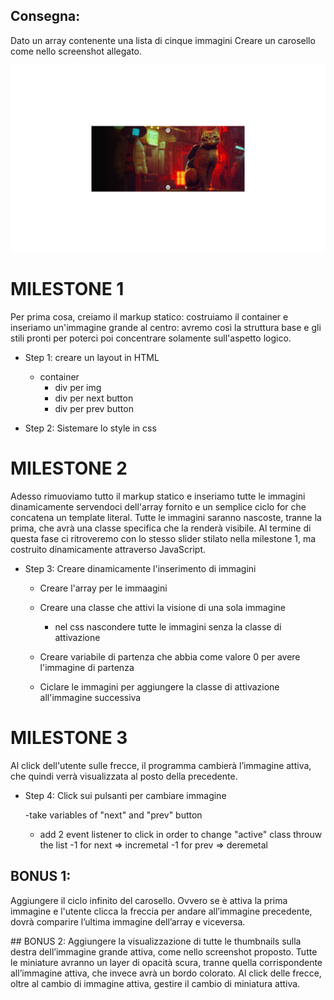 ## Consegna:

Dato un array contenente una lista di cinque immagini
Creare un carosello come nello screenshot allegato.

![alt text](./assets/img/carosello_mono_array.png)

# MILESTONE 1
Per prima cosa, creiamo il markup statico: costruiamo il container e inseriamo un'immagine grande al centro: 
avremo così la struttura base e gli stili pronti per poterci poi concentrare solamente sull'aspetto logico.

- Step 1: creare un layout in HTML
  - container
    - div per img
    - div per next button
    - div per prev button

- Step 2: Sistemare lo style in css

# MILESTONE 2
Adesso rimuoviamo tutto il markup statico e inseriamo tutte le immagini dinamicamente servendoci dell'array fornito e un semplice ciclo for che concatena un template literal. Tutte le immagini saranno nascoste, tranne la prima, che avrà una classe specifica che la renderà visibile. Al termine di questa fase ci ritroveremo con lo stesso slider stilato nella milestone 1, ma costruito dinamicamente attraverso JavaScript.

- Step 3: Creare dinamicamente l'inserimento di immagini
    - Creare l'array per le immaagini

    - Creare una classe che attivi la visione di una sola immagine
        - nel css nascondere tutte le immagini senza la classe di attivazione

    - Creare variabile di partenza che abbia come valore 0 per avere l'immagine di partenza 

    - Ciclare le immagini per aggiungere la classe di attivazione all'immagine successiva

# MILESTONE 3
Al click dell'utente sulle frecce, il programma cambierà l’immagine attiva, che quindi verrà visualizzata al posto della precedente.
 - Step 4: Click sui pulsanti per cambiare immagine

    -take variables of "next" and "prev" button

    - add 2 event listener to click in order to change "active" class throuw the list
        -1 for next => incremetal
        -1 for prev => deremetal
    

## BONUS 1:
Aggiungere il ciclo infinito del carosello. Ovvero se è attiva la prima immagine e l'utente clicca la freccia per andare all’immagine precedente, dovrà comparire l’ultima immagine dell’array e viceversa.

## BONUS 2:
Aggiungere la visualizzazione di tutte le thumbnails sulla destra dell’immagine grande attiva, come nello screenshot proposto. Tutte le miniature avranno un layer di opacità scura, tranne quella corrispondente all’immagine attiva, che invece avrà un bordo colorato. Al click delle frecce, oltre al cambio di immagine attiva, gestire il cambio di miniatura attiva.


<!-- Prima di partire a scrivere codice:
Non lasciamoci spaventare dalla complessità apparente dell'esercizio, ma analizziamo prima, come abbiamo fatto sempre, cosa ci potrebbe aspettare. Abbiamo completato ormai da qualche giorno la sessione HTML e CSS, se non ci ricordiamo qualcosa andiamo pure a riguardare alcuni argomenti. Non dedichiamo però al ripasso più di una mezz'ora, così da non perdere di vista il focus dell'esercizio.
Consigli del giorno:
Costruiamo del carosello una versione statica contenente solamente un'immagine. Di questa versione statica al momento opportuno commenteremo (oscureremo) alcuni elementi per poterli riprodurre dinamicamente in js. Potremo quindi usarli come "template".
Scriviamo sempre prima per punti il nostro algoritmo in italiano per capire cosa vogliamo fare
Al momento giusto (ihihhi starà a voi capire quale) rispondete a questa domanda: "Quanti cicli servono?" -->